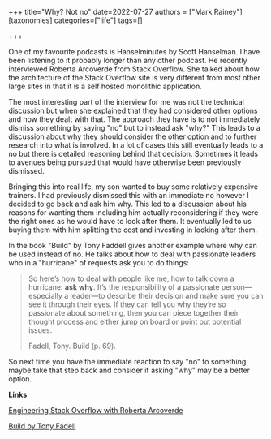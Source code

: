 +++
title="Why? Not no"
date=2022-07-27
authors = ["Mark Rainey"]
[taxonomies]
categories=["life"]
tags=[]

+++

One of my favourite podcasts is Hanselminutes by Scott Hanselman. I have been listening to it probably longer than any other podcast. He recently interviewed Roberta Arcoverde from Stack Overflow. She talked about how the architecture of the Stack Overflow site is very different from most other large sites in that it is a self hosted monolithic application. 

<!-- more -->

The most interesting part of the interview for me was not the technical discussion but when she explained that they had considered other options and how they dealt with that. The approach they have is to not immediately dismiss something by saying "no" but to instead ask "why?" This leads to a discussion about why they should consider the other option and to further research into what is involved. In a lot of cases this still eventually leads to a no but there is detailed reasoning behind that decision. Sometimes it leads to avenues being pursued that would have otherwise been previously dismissed.

Bringing this into real life, my son wanted to buy some relatively expensive trainers. I had previously dismissed this with an immediate no however I decided to go back and ask him why. This led to a discussion about his reasons for wanting them including him actually reconsidering if they were the right ones as he would have to look after them. It eventually led to us buying them with him splitting the cost and investing in looking after them.

In the book "Build" by Tony Faddell gives another example where why can be used instead of no. He talks about how to deal with passionate leaders who in a "hurricane" of requests ask you to do things: 

> So here’s how to deal with people like me, how to talk down a hurricane: **ask why**. It’s the responsibility of a passionate person—especially a leader—to describe their decision and make sure you can see it through their eyes. If they can tell you why they’re so passionate about something, then you can piece together their thought process and either jump on board or point out potential issues.
>
> Fadell, Tony. Build (p. 69). 

So next time you have the immediate reaction to say "no" to something maybe take that step back and consider if asking "why" may be a better option.

__Links__

[Engineering Stack Overflow with Roberta Arcoverde](https://hanselminutes.com/847/engineering-stack-overflow-with-roberta-arcoverde)

[Build by Tony Fadell](https://www.amazon.co.uk/Build-Unorthodox-Guide-Making-Things-ebook/dp/B0B7P28MDC)